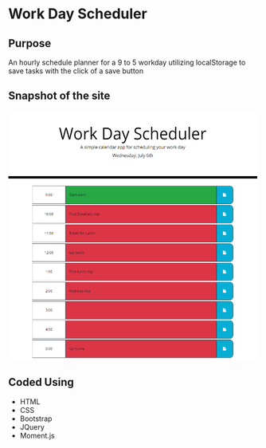 # Work Day Scheduler

## Purpose
An hourly schedule planner for a 9 to 5 workday
utilizing localStorage to save tasks with the click of a save button

## Snapshot of the site
<img src="./Develop/assets/Images/snapshot.png" alt="snapshot of the site" height=500 width=500>

## Coded Using
- HTML
- CSS
- Bootstrap
- JQuery
- Moment.js
